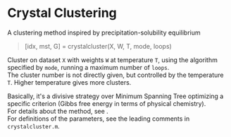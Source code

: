 # Crystal Clustering
A clustering method inspired by precipitation-solubility equilibrium

>[idx, mst, G] = crystalcluster(X, W, T, mode, loops)   
   
Cluster on dataset `X` with weights `W` at temperature `T`, using the algorithm specified by `mode`, running a maximum number of `loops`.   
The cluster number is not directly given, but controlled by the temperature `T`. Higher temperature gives more clusters.   
   
Basically, it's a divisive strategy over Minimum Spanning Tree optimizing a specific criterion (Gibbs free energy in terms of physical chemistry).    
For details about the method, see .   
For definitions of the parameters, see the leading comments in `crystalcluster.m`.

